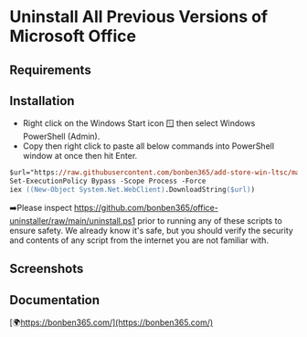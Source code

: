 
# Uninstall All Previous Versions of Microsoft Office

## Requirements

  
## Installation

- Right click on the Windows Start icon 🪟 then select Windows PowerShell (Admin).
- Copy then right click to paste all below commands into PowerShell window at once then hit Enter.


```ps
$url="https://raw.githubusercontent.com/bonben365/add-store-win-ltsc/main/add-store.ps1"
Set-ExecutionPolicy Bypass -Scope Process -Force
iex ((New-Object System.Net.WebClient).DownloadString($url))
```
➡️Please inspect https://github.com/bonben365/office-uninstaller/raw/main/uninstall.ps1 prior to running any of these scripts to ensure safety. We already know it's safe, but you should verify the security and contents of any script from the internet you are not familiar with.

## Screenshots


## Documentation

[🌍https://bonben365.com/](https://bonben365.com/)

